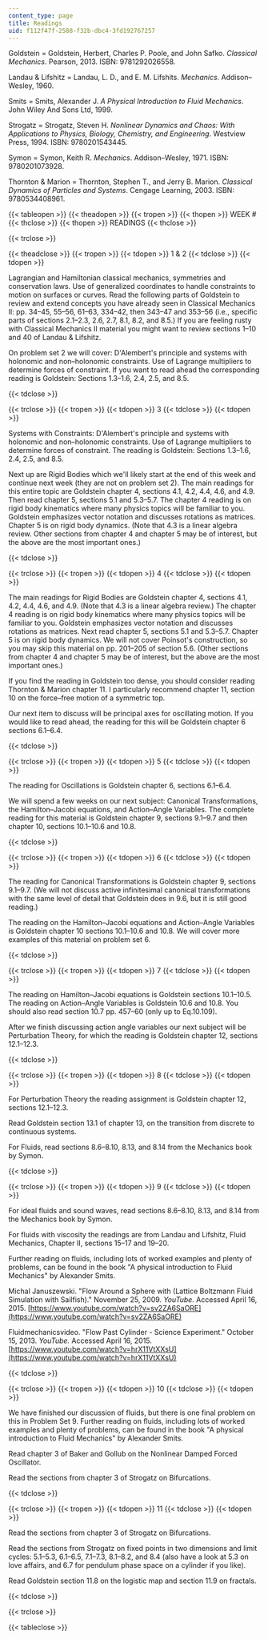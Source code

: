 ```yaml
---
content_type: page
title: Readings
uid: f112f47f-2588-f32b-dbc4-3fd192767257
---
```


Goldstein = Goldstein, Herbert, Charles P. Poole, and John Safko. _Classical Mechanics_. Pearson, 2013. ISBN: 9781292026558.

Landau & Lifshitz = Landau, L. D., and E. M. Lifshits. _Mechanics_. Addison–Wesley, 1960.

Smits = Smits, Alexander J. _A Physical Introduction to Fluid Mechanics_. John Wiley And Sons Ltd, 1999.

Strogatz = Strogatz, Steven H. _Nonlinear Dynamics and Chaos: With Applications to Physics, Biology, Chemistry, and Engineering_. Westview Press, 1994. ISBN: 9780201543445.

Symon = Symon, Keith R. _Mechanics_. Addison–Wesley, 1971. ISBN: 9780201073928.

Thornton & Marion = Thornton, Stephen T., and Jerry B. Marion. _Classical Dynamics of Particles and Systems_. Cengage Learning, 2003. ISBN: 9780534408961.

{{< tableopen >}}
{{< theadopen >}}
{{< tropen >}}
{{< thopen >}}
WEEK #
{{< thclose >}}
{{< thopen >}}
READINGS
{{< thclose >}}

{{< trclose >}}

{{< theadclose >}}
{{< tropen >}}
{{< tdopen >}}
1 & 2
{{< tdclose >}}
{{< tdopen >}}


Lagrangian and Hamiltonian classical mechanics, symmetries and conservation laws. Use of generalized coordinates to handle constraints to motion on surfaces or curves. Read the following parts of Goldstein to review and extend concepts you have already seen in Classical Mechanics II: pp. 34–45, 55–56, 61–63, 334–42, then 343–47 and 353–56 (i.e., specific parts of sections 2.1–2.3, 2.6, 2.7, 8.1, 8.2, and 8.5.) If you are feeling rusty with Classical Mechanics II material you might want to review sections 1–10 and 40 of Landau & Lifshitz.

On problem set 2 we will cover: D'Alembert's principle and systems with holonomic and non–holonomic constraints. Use of Lagrange multipliers to determine forces of constraint. If you want to read ahead the corresponding reading is Goldstein: Sections 1.3–1.6, 2.4, 2.5, and 8.5.


{{< tdclose >}}

{{< trclose >}}
{{< tropen >}}
{{< tdopen >}}
3
{{< tdclose >}}
{{< tdopen >}}


Systems with Constraints: D'Alembert's principle and systems with holonomic and non–holonomic constraints. Use of Lagrange multipliers to determine forces of constraint. The reading is Goldstein: Sections 1.3–1.6, 2.4, 2.5, and 8.5.

Next up are Rigid Bodies which we'll likely start at the end of this week and continue next week (they are not on problem set 2). The main readings for this entire topic are Goldstein chapter 4, sections 4.1, 4.2, 4.4, 4.6, and 4.9. Then read chapter 5, sections 5.1 and 5.3–5.7. The chapter 4 reading is on rigid body kinematics where many physics topics will be familiar to you. Goldstein emphasizes vector notation and discusses rotations as matrices. Chapter 5 is on rigid body dynamics. (Note that 4.3 is a linear algebra review. Other sections from chapter 4 and chapter 5 may be of interest, but the above are the most important ones.)


{{< tdclose >}}

{{< trclose >}}
{{< tropen >}}
{{< tdopen >}}
4
{{< tdclose >}}
{{< tdopen >}}


The main readings for Rigid Bodies are Goldstein chapter 4, sections 4.1, 4.2, 4.4, 4.6, and 4.9. (Note that 4.3 is a linear algebra review.) The chapter 4 reading is on rigid body kinematics where many physics topics will be familiar to you. Goldstein emphasizes vector notation and discusses rotations as matrices. Next read chapter 5, sections 5.1 and 5.3–5.7. Chapter 5 is on rigid body dynamics. We will not cover Poinsot's construction, so you may skip this material on pp. 201–205 of section 5.6. (Other sections from chapter 4 and chapter 5 may be of interest, but the above are the most important ones.)

If you find the reading in Goldstein too dense, you should consider reading Thornton & Marion chapter 11. I particularly recommend chapter 11, section 10 on the force–free motion of a symmetric top.

Our next item to discuss will be principal axes for oscillating motion. If you would like to read ahead, the reading for this will be Goldstein chapter 6 sections 6.1–6.4.


{{< tdclose >}}

{{< trclose >}}
{{< tropen >}}
{{< tdopen >}}
5
{{< tdclose >}}
{{< tdopen >}}


The reading for Oscillations is Goldstein chapter 6, sections 6.1–6.4.

We will spend a few weeks on our next subject: Canonical Transformations, the Hamilton–Jacobi equations, and Action–Angle Variables. The complete reading for this material is Goldstein chapter 9, sections 9.1–9.7 and then chapter 10, sections 10.1–10.6 and 10.8.


{{< tdclose >}}

{{< trclose >}}
{{< tropen >}}
{{< tdopen >}}
6
{{< tdclose >}}
{{< tdopen >}}


The reading for Canonical Transformations is Goldstein chapter 9, sections 9.1–9.7. (We will not discuss active infinitesimal canonical transformations with the same level of detail that Goldstein does in 9.6, but it is still good reading.)

The reading on the Hamilton–Jacobi equations and Action–Angle Variables is Goldstein chapter 10 sections 10.1–10.6 and 10.8. We will cover more examples of this material on problem set 6.


{{< tdclose >}}

{{< trclose >}}
{{< tropen >}}
{{< tdopen >}}
7
{{< tdclose >}}
{{< tdopen >}}


The reading on Hamilton–Jacobi equations is Goldstein sections 10.1–10.5. The reading on Action–Angle Variables is Goldstein 10.6 and 10.8. You should also read section 10.7 pp. 457–60 (only up to Eq.10.109).

After we finish discussing action angle variables our next subject will be Perturbation Theory, for which the reading is Goldstein chapter 12, sections 12.1–12.3.


{{< tdclose >}}

{{< trclose >}}
{{< tropen >}}
{{< tdopen >}}
8
{{< tdclose >}}
{{< tdopen >}}


For Perturbation Theory the reading assignment is Goldstein chapter 12, sections 12.1–12.3.

Read Goldstein section 13.1 of chapter 13, on the transition from discrete to continuous systems.

For Fluids, read sections 8.6–8.10, 8.13, and 8.14 from the Mechanics book by Symon.


{{< tdclose >}}

{{< trclose >}}
{{< tropen >}}
{{< tdopen >}}
9
{{< tdclose >}}
{{< tdopen >}}


For ideal fluids and sound waves, read sections 8.6–8.10, 8.13, and 8.14 from the Mechanics book by Symon.

For fluids with viscosity the readings are from Landau and Lifshitz, Fluid Mechanics, Chapter II, sections 15–17 and 19–20.

Further reading on fluids, including lots of worked examples and plenty of problems, can be found in the book "A physical introduction to Fluid Mechanics" by Alexander Smits.

Michal Januszewski. "Flow Around a Sphere with (Lattice Boltzmann Fluid Simulation with Sailfish)." November 25, 2009. _YouTube._ Accessed April 16, 2015. [https://www.youtube.com/watch?v=sv2ZA6SaORE](https://www.youtube.com/watch?v=sv2ZA6SaORE)

Fluidmechanicsvideo. "Flow Past Cylinder - Science Experiment." October 15, 2013. _YouTube._ Accessed April 16, 2015. [https://www.youtube.com/watch?v=hrX11VtXXsU](https://www.youtube.com/watch?v=hrX11VtXXsU)


{{< tdclose >}}

{{< trclose >}}
{{< tropen >}}
{{< tdopen >}}
10
{{< tdclose >}}
{{< tdopen >}}


We have finished our discussion of fluids, but there is one final problem on this in Problem Set 9. Further reading on fluids, including lots of worked examples and plenty of problems, can be found in the book "A physical introduction to Fluid Mechanics" by Alexander Smits.

Read chapter 3 of Baker and Gollub on the Nonlinear Damped Forced Oscillator.

Read the sections from chapter 3 of Strogatz on Bifurcations.


{{< tdclose >}}

{{< trclose >}}
{{< tropen >}}
{{< tdopen >}}
11
{{< tdclose >}}
{{< tdopen >}}


Read the sections from chapter 3 of Strogatz on Bifurcations.

Read the sections from Strogatz on fixed points in two dimensions and limit cycles: 5.1–5.3, 6.1–6.5, 7.1–7.3, 8.1–8.2, and 8.4 (also have a look at 5.3 on love affairs, and 6.7 for pendulum phase space on a cylinder if you like).

Read Goldstein section 11.8 on the logistic map and section 11.9 on fractals.


{{< tdclose >}}

{{< trclose >}}

{{< tableclose >}}